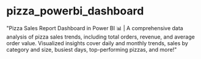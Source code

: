 # pizza_powerbi_dashboard
"Pizza Sales Report Dashboard in Power BI 📊 | A comprehensive data analysis of pizza sales trends, including total orders, revenue, and average order value. Visualized insights cover daily and monthly trends, sales by category and size, busiest days, top-performing pizzas, and more!"
